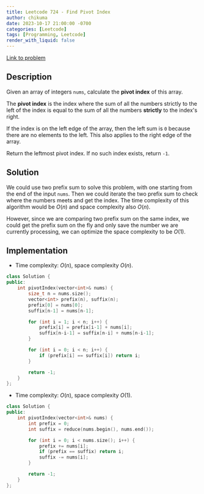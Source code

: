 ```yaml
---
title: Leetcode 724 - Find Pivot Index
author: chikuma
date: 2023-10-17 21:00:00 -0700
categories: [Leetcode]
tags: [Programming, Leetcode]
render_with_liquid: false
---
```


[Link to problem]()

## Description

Given an array of integers `nums`, calculate the **pivot index** of this array.

The **pivot index** is the index where the sum of all the numbers strictly to
the left of the index is equal to the sum of all the numbers **strictly** to the
index's right.

If the index is on the left edge of the array, then the left sum is `0` because
there are no elements to the left. This also applies to the right edge of the
array.

Return the leftmost pivot index. If no such index exists, return `-1`.

## Solution

We could use two prefix sum to solve this problem, with one starting from the
end of the input `nums`. Then we could iterate the two prefix sum to check where
the numbers meets and get the index. The time complexity of this algorithm would
be $O(n)$ and space complexity also $O(n)$.

However, since we are comparing two prefix sum on the same index, we could get
the prefix sum on the fly and only save the number we are currently processing,
we can optimize the space complexity to be $O(1)$.

## Implementation

* Time complexity: $O(n)$, space complexity $O(n)$.
```cpp
class Solution {
public:
    int pivotIndex(vector<int>& nums) {
        size_t n = nums.size();
        vector<int> prefix(n), suffix(n);
        prefix[0] = nums[0];
        suffix[n-1] = nums[n-1];

        for (int i = 1; i < n; i++) {
            prefix[i] = prefix[i-1] + nums[i];
            suffix[n-i-1] = suffix[n-i] + nums[n-i-1];
        }

        for (int i = 0; i < n; i++) {
            if (prefix[i] == suffix[i]) return i;
        }

        return -1;
    }
};
```

* Time complexity: $O(n)$, space complexity $O(1)$.
```cpp
class Solution {
public:
    int pivotIndex(vector<int>& nums) {
        int prefix = 0;
        int suffix = reduce(nums.begin(), nums.end());

        for (int i = 0; i < nums.size(); i++) {
            prefix += nums[i];
            if (prefix == suffix) return i;
            suffix -= nums[i];
        }

        return -1;
    }
};
```